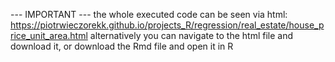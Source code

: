 --- IMPORTANT --- the whole executed code can be seen via html: https://piotrwieczorekk.github.io/projects_R/regression/real_estate/house_price_unit_area.html alternatively you can navigate to the html file and download it, or download the Rmd file and open it in R
